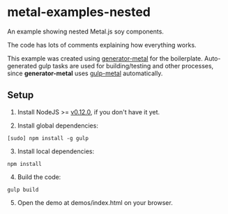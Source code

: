 # metal-examples-nested

An example showing nested Metal.js soy components.

The code has lots of comments explaining how everything works.

This example was created using [generator-metal](https://www.npmjs.com/package/generator-metal) for the boilerplate. Auto-generated gulp tasks are used for building/testing and other processes, since **generator-metal** uses [gulp-metal](https://www.npmjs.com/package/gulp-metal) automatically.

## Setup

1. Install NodeJS >= [v0.12.0](http://nodejs.org/dist/v0.12.0/), if you don't have it yet.

2. Install global dependencies:

  ```
  [sudo] npm install -g gulp
  ```

3. Install local dependencies:

  ```
  npm install
  ```

4. Build the code:

  ```
  gulp build
  ```

5. Open the demo at demos/index.html on your browser.
